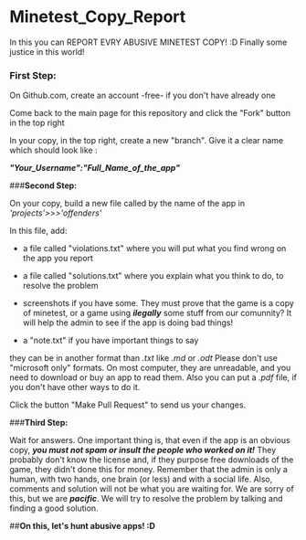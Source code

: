 # Minetest_Copy_Report
In this you can REPORT EVRY ABUSIVE MINETEST COPY! :D Finally some justice in this world!

### **First Step:**

On Github.com, create an account -free- if you don't have already one

Come back to the main page for this repository and click the "Fork" button in the top right

In your copy, in the top right, create a new "branch". Give it a clear name which should look like :

***"Your_Username":"Full_Name_of_the_app"***

###**Second Step:**

On your copy, build a new file called by the name of the app in *'projects'>>>'offenders'*

In this file, add:
* a file called "violations.txt" where you will put what you find wrong on the app you report
        
* a file called "solutions.txt" where you explain what you think to do, to resolve the problem
        
* screenshots if you have some. They must prove that the game is a copy of minetest, or a game using ***ilegally*** some stuff from our comunnity? It will help the admin to see if the app is doing bad things!
                
* a "note.txt" if you have important things to say

they can be in another format than *.txt* like *.md* or *.odt* Please don't use "microsoft only" formats. On most computer, they are unreadable, and you need to download or buy an app to read them. Also you can put a *.pdf* file, if you don't have other ways to do it.

Click the button "Make Pull Request" to send us your changes. 

###**Third Step:**

Wait for answers. One important thing is, that even if the app is an obvious copy, ***you must not spam or insult the people who worked on it!*** They probably don't know the license and, if they purpose free downloads of the game, they didn't done this for money. Remember that the admin is only a human, with two hands, one brain (or less) and with a social life. Also, comments and solution will not be what you are waiting for. We are sorry of this, but we are ***pacific***. We will try to resolve the problem by talking and finding a good solution.

##**On this, let's hunt abusive apps! :D**
